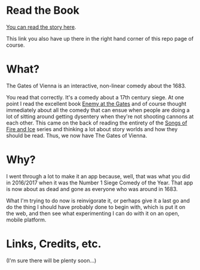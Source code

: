 # Read the Book

[You can read the story here](https://jkosem.github.io/thegatesofvienna-book/).

This link you also have up there in the right hand corner of this repo page of course.

# What?

The Gates of Vienna is an interactive, non-linear comedy about the 1683.

You read that correctly. It's a comedy about a 17th century siege. At one point I read the excellent book [Enemy at the Gates](https://www.goodreads.com/book/show/2768797-the-enemy-at-the-gate) and of course thought immediately about all the comedy that can ensue when people are doing a lot of sitting around getting dysentery when they're not shooting cannons at each other. This came on the back of reading the entirety of the [Songs of Fire and Ice](https://en.wikipedia.org/wiki/A_Song_of_Ice_and_Fire) series and thinking a lot about story worlds and how they should be read. Thus, we now have The Gates of Vienna.

# Why?

I went through a lot to make it an app because, well, that was what you did in 2016/2017 when it was the Number 1 Siege Comedy of the Year. That app is now about as dead and gone as everyone who was around in 1683.

What I'm trying to do now is reinvigorate it, or perhaps give it a last go and do the thing I should have probably done to begin with, which is put it on the web, and then see what experimenting I can do with it on an open, mobile platform.

# Links, Credits, etc.

(I'm sure there will be plenty soon...)
